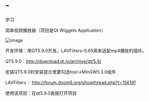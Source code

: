 # -
学习

简单视频播放器（项目是Qt Wiggets Application）

![image](https://github.com/eeennn/video/blob/master/images/11111111222222222222223333333333333.png)

开发环境：用QT5.9.0开发，LAVFilters-0.65用来适配mp4播放的插件。

QT5.9.0：http://download.qt.io/archive/qt/5.9/

安装QT5.9.0时安装提示里要勾选tool->MinGW5.3.0组件

LAVFilters： http://forum.doom9.org/showthread.php?t=156191
  
使用该项目：在qt5.9.0直接打开项目
